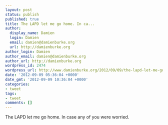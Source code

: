 ```yaml
---
layout: post
status: publish
published: true
title: The LAPD let me go home. In ca...
author:
  display_name: Damien
  login: Damien
  email: damien@damienburke.org
  url: http://damienburke.org
author_login: Damien
author_email: damien@damienburke.org
author_url: http://damienburke.org
wordpress_id: 2474
wordpress_url: http://www.damienburke.org/2012/09/09/the-lapd-let-me-go-home-in-ca/
date: '2012-09-09 05:36:04 +0000'
date_gmt: '2012-09-09 10:36:04 +0000'
categories:
- tweet
tags:
- tweet
comments: []
---
```

<p>The LAPD let me go home. In case any of you were worried.</p>
